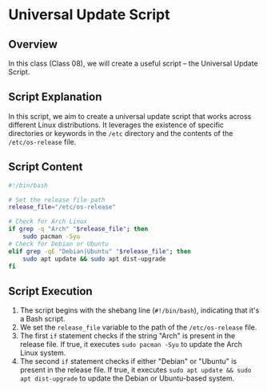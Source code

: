 # Universal Update Script

## Overview
In this class (Class 08), we will create a useful script – the Universal Update Script. 

## Script Explanation
In this script, we aim to create a universal update script that works across different Linux distributions. It leverages the existence of specific directories or keywords in the `/etc` directory and the contents of the `/etc/os-release` file.

## Script Content
```bash
#!/bin/bash

# Set the release file path
release_file="/etc/os-release"

# Check for Arch Linux
if grep -q "Arch" "$release_file"; then
    sudo pacman -Syu
# Check for Debian or Ubuntu
elif grep -qE "Debian|Ubuntu" "$release_file"; then
    sudo apt update && sudo apt dist-upgrade
fi
```

## Script Execution
1. The script begins with the shebang line (`#!/bin/bash`), indicating that it's a Bash script.
2. We set the `release_file` variable to the path of the `/etc/os-release` file.
3. The first `if` statement checks if the string "Arch" is present in the release file. If true, it executes `sudo pacman -Syu` to update the Arch Linux system.
4. The second `if` statement checks if either "Debian" or "Ubuntu" is present in the release file. If true, it executes `sudo apt update && sudo apt dist-upgrade` to update the Debian or Ubuntu-based system.

